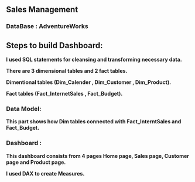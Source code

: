 
## Sales Management 


### DataBase : AdventureWorks

## Steps to build Dashboard:

**I used SQL statements for cleansing and transforming necessary data.**

**There are 3 dimensional tables and 2 fact tables.**

**Dimentional tables (Dim_Calender , Dim_Customer , Dim_Product).**

**Fact tables (Fact_InternetSales , Fact_Budget).**


### Data Model:

**This part shows how Dim tables connected with Fact_InterntSales and Fact_Budget.**


### Dashboard :

**This dashboard consists from 4 pages  Home page, Sales page, Customer page and Product page.**

**I used DAX to create Measures.**


